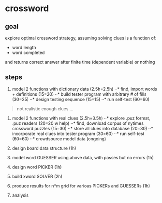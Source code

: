 crossword
=========

goal
-------
explore optimal crossword strategy, assuming solving clues is a function of:
- word length 
- word completed

and returns correct answer after finite time (dependent variable) or nothing

steps
-------

1. model 2 functions with dictionary data (2.5h=2.5h)
⋅⋅* find, import words + definitions (15=20)
⋅⋅* build tester program with arbitrary # of fills (30=25)
⋅⋅* design testing sequence (15=15)
⋅⋅* run self-test (60=60)

> not realistic enough clues ...

1. model 2 functions with real clues (2.5h=3.5h)
⋅⋅* explore .puz format, .puz readers (20=20 w help)
⋅⋅* find, download corpus of nytimes crossword puzzles (15=30)
⋅⋅* store all clues into database (20=30)
⋅⋅* incorporate real clues into tester program (30=60)
⋅⋅* run self-test (60=60)
⋅⋅* crowdsource model data (ongoing)

2. design board data structure (1h)
3. model word GUESSER using above data, with passes but no errors (1h)
4. design word PICKER (1h)
5. build xword SOLVER (2h)
6. produce results for n*m grid for various PICKERs and GUESSERs (1h)
7. analysis